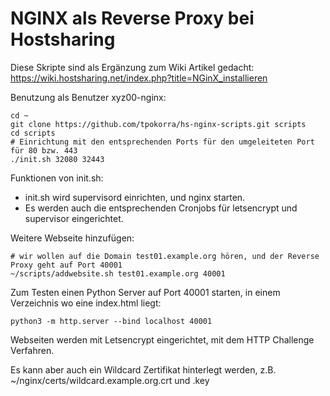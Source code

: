 NGINX als Reverse Proxy bei Hostsharing
=======================================

Diese Skripte sind als Ergänzung zum Wiki Artikel gedacht: https://wiki.hostsharing.net/index.php?title=NGinX_installieren

Benutzung als Benutzer xyz00-nginx:
    
    cd ~
    git clone https://github.com/tpokorra/hs-nginx-scripts.git scripts
    cd scripts
    # Einrichtung mit den entsprechenden Ports für den umgeleiteten Port für 80 bzw. 443
    ./init.sh 32080 32443

Funktionen von init.sh:
* init.sh wird supervisord einrichten, und nginx starten.
* Es werden auch die entsprechenden Cronjobs für letsencrypt und supervisor eingerichtet.

Weitere Webseite hinzufügen:

    # wir wollen auf die Domain test01.example.org hören, und der Reverse Proxy geht auf Port 40001
    ~/scripts/addwebsite.sh test01.example.org 40001

Zum Testen einen Python Server auf Port 40001 starten, in einem Verzeichnis wo eine index.html liegt:

    python3 -m http.server --bind localhost 40001

Webseiten werden mit Letsencrypt eingerichtet, mit dem HTTP Challenge Verfahren.

Es kann aber auch ein Wildcard Zertifikat hinterlegt werden, z.B. ~/nginx/certs/wildcard.example.org.crt und .key
